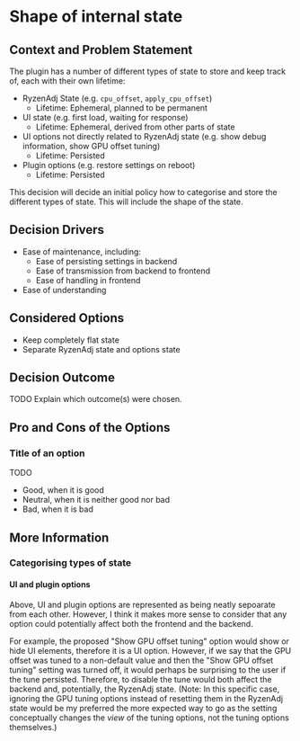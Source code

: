 # Shape of internal state

## Context and Problem Statement

The plugin has a number of different types of state to store and keep track of, each with their own lifetime:

- RyzenAdj State (e.g. `cpu_offset`, `apply_cpu_offset`)
    - Lifetime: Ephemeral, planned to be permanent
- UI state (e.g. first load, waiting for response)
    - Lifetime: Ephemeral, derived from other parts of state
- UI options not directly related to RyzenAdj state (e.g. show debug information, show GPU offset tuning)
    - Lifetime: Persisted
- Plugin options (e.g. restore settings on reboot)
    - Lifetime: Persisted

This decision will decide an initial policy how to categorise and store the different types of state.
This will include the shape of the state.



## Decision Drivers

- Ease of maintenance, including:
    - Ease of persisting settings in backend
    - Ease of transmission from backend to frontend
    - Ease of handling in frontend
- Ease of understanding

## Considered Options

- Keep completely flat state
- Separate RyzenAdj state and options state

## Decision Outcome

TODO
Explain which outcome(s) were chosen.

## Pro and Cons of the Options

### Title of an option

TODO
- Good, when it is good
- Neutral, when it is neither good nor bad
- Bad, when it is bad

## More Information

### Categorising types of state

#### UI and plugin options

Above, UI and plugin options are represented as being neatly sepoarate from each other.
However, I think it makes more sense to consider that any option could potentially affect both the frontend and the backend.

For example, the proposed "Show GPU offset tuning" option would show or hide UI elements, therefore it is a UI option.
However, if we say that the GPU offset was tuned to a non-default value and then the "Show GPU offset tuning" setting was turned off, it would perhaps be surprising to the user if the tune persisted.
Therefore, to disable the tune would both affect the backend and, potentially, the RyzenAdj state.
(Note: In this specific case, ignoring the GPU tuning options instead of resetting them in the RyzenAdj state would be my preferred the more expected way to go as the setting conceptually changes the _view_ of the tuning options, not the tuning options themselves.)
